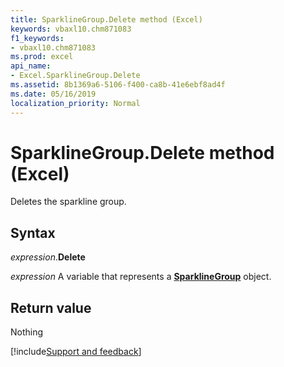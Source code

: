 ```yaml
---
title: SparklineGroup.Delete method (Excel)
keywords: vbaxl10.chm871083
f1_keywords:
- vbaxl10.chm871083
ms.prod: excel
api_name:
- Excel.SparklineGroup.Delete
ms.assetid: 8b1369a6-5106-f400-ca8b-41e6ebf8ad4f
ms.date: 05/16/2019
localization_priority: Normal
---
```



# SparklineGroup.Delete method (Excel)

Deletes the sparkline group.


## Syntax

_expression_.**Delete**

_expression_ A variable that represents a **[SparklineGroup](Excel.SparklineGroup.md)** object.


## Return value

Nothing




[!include[Support and feedback](~/includes/feedback-boilerplate.md)]